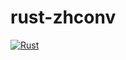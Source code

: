 # rust-zhconv
[![Rust](https://custom-icon-badges.herokuapp.com/badge/Rust-dea584.svg?logo=Rust&logoColor=white)]()
